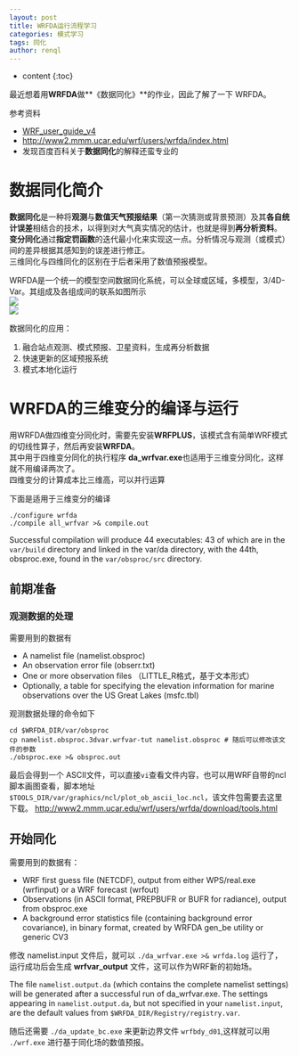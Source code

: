 ```yaml
---
layout: post
title: WRFDA运行流程学习
categories: 模式学习
tags: 同化
author: renql
---
```


* content
{:toc}

最近想着用**WRFDA**做**《数据同化》**的作业，因此了解了一下 WRFDA。  

参考资料  
- <a href="http://www2.mmm.ucar.edu/wrf/users/docs/user_guide_v4/v4.0/users_guide_chap6.html" target="_blank">WRF_user_guide_v4</a>  
- http://www2.mmm.ucar.edu/wrf/users/wrfda/index.html  
- 发现百度百科关于**数据同化**的解释还蛮专业的

# 数据同化简介
**数据同化**是一种将**观测**与**数值天气预报结果**（第一次猜测或背景预测）及其**各自统计误差**相结合的技术，以得到对大气真实情况的估计，也就是得到**再分析资料**。  
**变分同化**通过**指定罚函数**的迭代最小化来实现这一点。分析情况与观测（或模式）间的差异根据其感知到的误差进行修正。  
三维同化与四维同化的区别在于后者采用了数值预报模型。  

WRFDA是一个统一的模型空间数据同化系统，可以全球或区域，多模型，3/4D-Var。其组成及各组成间的联系如图所示  
![](http://www2.mmm.ucar.edu/wrf/users/docs/user_guide_v4/v4.0/users_guide_chap6.fld/image001.png)  
![](http://wx4.sinaimg.cn/large/006fa9Xlgy1g3g1v88pkoj30nc07tmy7.jpg)

数据同化的应用：  
1. 融合站点观测、模式预报、卫星资料，生成再分析数据  
2. 快速更新的区域预报系统  
3. 模式本地化运行  




# WRFDA的三维变分的编译与运行 #
用WRFDA做四维变分同化时，需要先安装**WRFPLUS**，该模式含有简单WRF模式的切线性算子，然后再安装**WRFDA**。    
其中用于四维变分同化的执行程序 **da_wrfvar.exe**也适用于三维变分同化，这样就不用编译两次了。  
四维变分的计算成本比三维高，可以并行运算

下面是适用于三维变分的编译
```
./configure wrfda
./compile all_wrfvar >& compile.out
```
Successful compilation will produce 44 executables: 43 of which are in the `var/build` directory and linked in the var/da directory, with the 44th, obsproc.exe, found in the `var/obsproc/src` directory. 

## 前期准备 ##
### 观测数据的处理 ###
需要用到的数据有  
- A namelist file (namelist.obsproc)  
- An observation error file (obserr.txt)  
- One or more observation files （LITTLE_R格式，基于文本形式）  
- Optionally, a table for specifying the elevation information for marine observations over the US Great Lakes (msfc.tbl)

观测数据处理的命令如下   
```
cd $WRFDA_DIR/var/obsproc
cp namelist.obsproc.3dvar.wrfvar-tut namelist.obsproc # 随后可以修改该文件的参数
./obsproc.exe >& obsproc.out  
```
最后会得到一个 ASCII文件，可以直接`vi`查看文件内容，也可以用WRF自带的ncl脚本画图查看，脚本地址 `$TOOLS_DIR/var/graphics/ncl/plot_ob_ascii_loc.ncl`，该文件包需要去这里下载。 http://www2.mmm.ucar.edu/wrf/users/wrfda/download/tools.html     

## 开始同化 ##
需要用到的数据有：  
- WRF first guess file (NETCDF), output from either WPS/real.exe (wrfinput) or a WRF forecast (wrfout)  
- Observations (in ASCII format, PREPBUFR or BUFR for radiance), output from obsproc.exe  
- A background error statistics file (containing background error covariance), in binary format, created by WRFDA gen_be utility or generic CV3
 
修改 namelist.input 文件后，就可以 `./da_wrfvar.exe >& wrfda.log` 运行了，运行成功后会生成 **wrfvar_output** 文件，这可以作为WRF新的初始场。 

The file `namelist.output.da` (which contains the complete namelist settings) will be generated after a successful run of da_wrfvar.exe. The settings appearing in `namelist.output.da`, but not specified in your `namelist.input`, are the default values from `$WRFDA_DIR/Registry/registry.var`.

随后还需要 `./da_update_bc.exe` 来更新边界文件 `wrfbdy_d01`,这样就可以用 `./wrf.exe` 进行基于同化场的数值预报。
